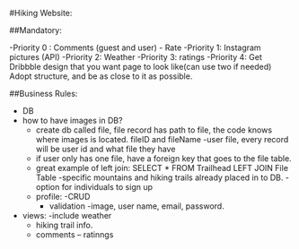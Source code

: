 #Hiking Website:



##Mandatory:

-Priority 0 :  Comments (guest and user) - Rate
-Priority 1: Instagram pictures (API)
-Priority 2: Weather
-Priority 3: ratings
-Priority 4: Get Dribbble design that you want page to look like(can use two if needed) Adopt structure, and be as 					close to it as possible.






##Business Rules:
- DB
- how to have images in DB?
	- create db called file, file record has path to file, the code knows where images is located. fileID and fileName
	-user file, every record will be user id and what file they have
	- if user only has one file, have a foreign key that goes to the file table.
	- great example of left join: SELECT * FROM Trailhead LEFT JOIN File Table
-specific mountains and hiking trails already placed in to DB.
-option for individuals to sign up 
	- profile:
		-CRUD
		- validation
		-image, user name, email, password.
- views:
	-include weather
	- hiking trail info.
	- comments
	– ratinngs
 

